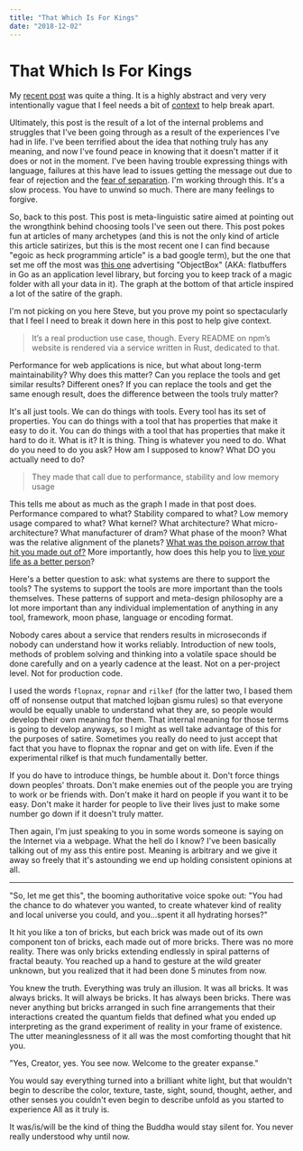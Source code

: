 ```yaml
---
title: "That Which Is For Kings"
date: "2018-12-02"
---
```


# That Which Is For Kings

My [recent post](/blog/experimental-rilkef-2018-11-30) was quite a thing. It is a highly abstract and very very intentionally vague that I feel needs a bit of [context](https://godoc.org/context) to help break apart.

Ultimately, this post is the result of a lot of the internal problems and struggles that I've been going through as a result of the experiences I've had in life. I've been terrified about the idea that nothing truly has any meaning, and now I've found peace in knowing that it doesn't matter if it does or not in the moment. I've been having trouble expressing things with language, failures at this have lead to issues getting the message out due to fear of rejection and the [fear of separation](/blog/fear-07-24-2018). I'm working through this. It's a slow process. You have to unwind so much. There are many feelings to forgive.

So, back to this post. This post is meta-linguistic satire aimed at pointing out the wrongthink behind choosing tools I've seen out there. This post pokes fun at articles of many archetypes (and this is not the only kind of article this article satirizes, but this is the most recent one I can find because "egoic as heck programming article" is a bad google term), but the one that set me off the most was [this one](https://objectbox.io/go-objectbox-golang/) advertising "ObjectBox" (AKA: flatbuffers in Go as an application level library, but forcing you to keep track of a magic folder with all your data in it). The graph at the bottom of that article inspired a lot of the satire of the graph.

I'm not picking on you here Steve, but you prove my point so spectacularly that I feel I need to break it down here in this post to help give context.

> It’s a real production use case, though. Every README on npm’s website is rendered via a service written in Rust, dedicated to that.

Performance for web applications is nice, but what about long-term maintainability? Why does this matter? Can you replace the tools and get similar results? Different ones? If you can replace the tools and get the same enough result, does the difference between the tools truly matter? 

It's all just tools. We can do things with tools. Every tool has its set of properties. You can do things with a tool that has properties that make it easy to do it. You can do things with a tool that has properties that make it hard to do it. What is it? It is thing. Thing is whatever you need to do. What do you need to do you ask? How am I supposed to know? What DO you actually need to do?

> They made that call due to performance, stability and low memory usage

This tells me about as much as the graph I made in that post does. Performance compared to what? Stability compared to what? Low memory usage compared to what? What kernel? What architecture? What micro-architecture? What manufacturer of dram? What phase of the moon? What was the relative alignment of the planets? [What was the poison arrow that hit you made out of?](https://en.wikipedia.org/wiki/Parable_of_the_Poisoned_Arrow) More importantly, how does this help you to [live your life as a better person](https://write.as/excerpts/how-a-spiritual-person-behaves)?

Here's a better question to ask: what systems are there to support the tools? The systems to support the tools are more important than the tools themselves. These patterns of support and meta-design philosophy are a lot more important than any individual implementation of anything in any tool, framework, moon phase, language or encoding format.

Nobody cares about a service that renders results in microseconds if nobody can understand how it works reliably. Introduction of new tools, methods of problem solving and thinking into a volatile space should be done carefully and on a yearly cadence at the least. Not on a per-project level. Not for production code. 

I used the words `flopnax`, `ropnar` and `rilkef` (for the latter two, I based them off of nonsense output that matched lojban gismu rules) so that everyone would be equally unable to understand what they are, so people would develop their own meaning for them. That internal meaning for those terms is going to develop anyways, so I might as well take advantage of this for the purposes of satire. Sometimes you really do need to just accept that fact that you have to flopnax the ropnar and get on with life. Even if the experimental rilkef is that much fundamentally better. 

If you do have to introduce things, be humble about it. Don't force things down peoples' throats. Don't make enemies out of the people you are trying to work or be friends with. Don't make it hard on people if you want it to be easy. Don't make it harder for people to live their lives just to make some number go down if it doesn't truly matter.

Then again, I'm just speaking to you in some words someone is saying on the Internet via a webpage. What the hell do I know? I've been basically talking out of my ass this entire post. Meaning is arbitrary and we give it away so freely that it's astounding we end up holding consistent opinions at all. 

---

"So, let me get this", the booming authoritative voice spoke out: "You had the chance to do whatever you wanted, to create whatever kind of reality and local universe you could, and you...spent it all hydrating horses?"

It hit you like a ton of bricks, but each brick was made out of its own component ton of bricks, each made out of more bricks. There was no more reality. There was only bricks extending endlessly in spiral patterns of fractal beauty. You reached up a hand to gesture at the wild greater unknown, but you realized that it had been done 5 minutes from now.

You knew the truth. Everything was truly an illusion. It was all bricks. It was always bricks. It will always be bricks. It has always been bricks. There was never anything but bricks arranged in such fine arrangements that their interactions created the quantum fields that defined what you ended up interpreting as the grand experiment of reality in your frame of existence. The utter meaninglessness of it all was the most comforting thought that hit you.

"Yes, Creator, yes. You see now. Welcome to the greater expanse."

You would say everything turned into a brilliant white light, but that wouldn't begin to describe the color, texture, taste, sight, sound, thought, aether, and other senses you couldn't even begin to describe unfold as you started to experience All as it truly is.

It was/is/will be the kind of thing the Buddha would stay silent for. You never really understood why until now.